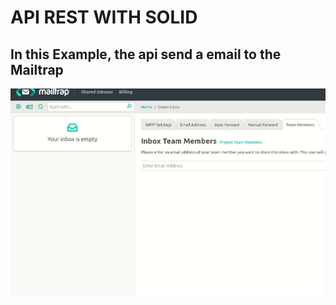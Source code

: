 # API REST WITH SOLID 

## In this Example, the api send a email to the Mailtrap

<img src="img/img.gif">
